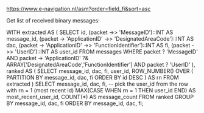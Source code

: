 https://www.e-navigation.nl/asm?order=field_fi&sort=asc

Get list of received binary messages:


WITH extracted AS (
  SELECT
    id,
    (packet ->> 'MessageID')::INT                             AS message_id,
    (packet -> 'ApplicationID' ->> 'DesignatedAreaCode')::INT AS dac,
    (packet -> 'ApplicationID' ->> 'FunctionIdentifier')::INT  AS fi,
    (packet ->> 'UserID')::INT                                 AS user_id
  FROM messages
  WHERE packet ? 'MessageID'
    AND packet -> 'ApplicationID' ?& ARRAY['DesignatedAreaCode','FunctionIdentifier']
    AND packet ? 'UserID'
),
ranked AS (
  SELECT
    message_id,
    dac,
    fi,
    user_id,
    ROW_NUMBER() OVER (
      PARTITION BY message_id, dac, fi
      ORDER BY id DESC
    ) AS rn
  FROM extracted
)
SELECT
  message_id,
  dac,
  fi,
  -- pick the user_id from the row with rn = 1 (most recent id)
  MAX(CASE WHEN rn = 1 THEN user_id END) AS most_recent_user_id,
  COUNT(*)                                      AS message_count
FROM ranked
GROUP BY
  message_id,
  dac,
  fi
ORDER BY
  message_id,
  dac,
  fi;

